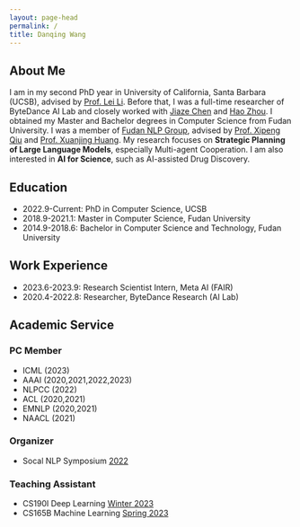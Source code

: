 ```yaml
---
layout: page-head
permalink: /
title: Danqing Wang
---
```


<!-- ## Welcome to My HomePage ! -->
## About Me

I am in my second PhD year in University of California, Santa Barbara (UCSB), advised by [Prof. Lei Li](https://lileicc.github.io/).
Before that, I was a full-time researcher of ByteDance AI Lab and closely worked with [Jiaze Chen](https://cn.linkedin.com/in/jiaze-chen-00ab2681) and [Hao Zhou](https://zhouh.github.io/).
I obtained my Master and Bachelor degrees in Computer Science from Fudan University. I was a member of [Fudan NLP Group](https://nlp.fudan.edu.cn/), advised by [Prof. Xipeng Qiu](https://xpqiu.github.io/en.html) and [Prof. Xuanjing Huang](https://nlp.fudan.edu.cn/28702/list.htm).
My research focuses on **Strategic Planning of Large Language Models**, especially Multi-agent Cooperation. I am also interested in **AI for Science**, such as AI-assisted Drug Discovery.

## Education

* 2022.9-Current: PhD in Computer Science, UCSB
* 2018.9-2021.1: Master in Computer Science, Fudan University
* 2014.9-2018.6: Bachelor in Computer Science and Technology, Fudan University

## Work Experience

* 2023.6-2023.9: Research Scientist Intern, Meta AI (FAIR)
* 2020.4-2022.8: Researcher, ByteDance Research (AI Lab)

## Academic Service
<!-- ## PC Member   -->
<!-- Program Committee Member -->
### PC Member
* ICML (2023)
* AAAI (2020,2021,2022,2023)
* NLPCC (2022)
* ACL (2020,2021)
* EMNLP (2020,2021)
* NAACL (2021)

### Organizer
* Socal NLP Symposium [2022](https://socalnlp.github.io/symp22/index.html)

### Teaching Assistant
* CS190I Deep Learning [Winter 2023](https://sites.cs.ucsb.edu/~lilei/course/dl23w/)
* CS165B Machine Learning [Spring 2023](https://sites.cs.ucsb.edu/~xyan/classes/CS165B-2023spring/)
